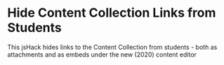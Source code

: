 # Hide Content Collection Links from Students
This jsHack hides links to the Content Collection from students - both as attachments and as embeds under the new (2020) content editor